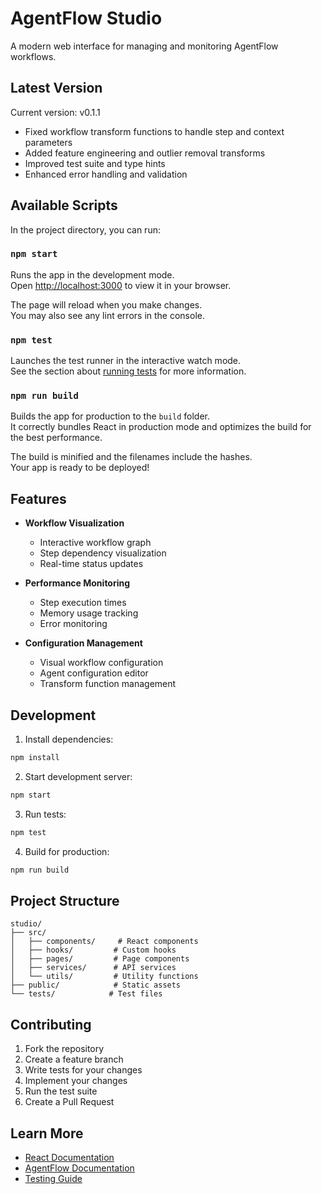 # AgentFlow Studio

A modern web interface for managing and monitoring AgentFlow workflows.

## Latest Version

Current version: v0.1.1
- Fixed workflow transform functions to handle step and context parameters
- Added feature engineering and outlier removal transforms
- Improved test suite and type hints
- Enhanced error handling and validation

## Available Scripts

In the project directory, you can run:

### `npm start`

Runs the app in the development mode.\
Open [http://localhost:3000](http://localhost:3000) to view it in your browser.

The page will reload when you make changes.\
You may also see any lint errors in the console.

### `npm test`

Launches the test runner in the interactive watch mode.\
See the section about [running tests](https://facebook.github.io/create-react-app/docs/running-tests) for more information.

### `npm run build`

Builds the app for production to the `build` folder.\
It correctly bundles React in production mode and optimizes the build for the best performance.

The build is minified and the filenames include the hashes.\
Your app is ready to be deployed!

## Features

- **Workflow Visualization**
  - Interactive workflow graph
  - Step dependency visualization
  - Real-time status updates

- **Performance Monitoring**
  - Step execution times
  - Memory usage tracking
  - Error monitoring

- **Configuration Management**
  - Visual workflow configuration
  - Agent configuration editor
  - Transform function management

## Development

1. Install dependencies:
```bash
npm install
```

2. Start development server:
```bash
npm start
```

3. Run tests:
```bash
npm test
```

4. Build for production:
```bash
npm run build
```

## Project Structure

```
studio/
├── src/
│   ├── components/     # React components
│   ├── hooks/         # Custom hooks
│   ├── pages/         # Page components
│   ├── services/      # API services
│   └── utils/         # Utility functions
├── public/            # Static assets
└── tests/            # Test files
```

## Contributing

1. Fork the repository
2. Create a feature branch
3. Write tests for your changes
4. Implement your changes
5. Run the test suite
6. Create a Pull Request

## Learn More

- [React Documentation](https://reactjs.org/)
- [AgentFlow Documentation](../docs/README.md)
- [Testing Guide](../docs/testing.md)
